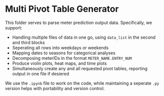 # Multi Pivot Table Generator

This folder serves to parse meter prediction output data. Specifically, we support:
- Handling multiple files of data in one go, using `data_list` in the second and third blocks
- Seperating all rows into weekdays or weekends
- Mapping dates to seasons for categorical analyses
- Decomposing meterIDs in the format `METER_NAME.ENTRY_NUM`
- Produce violin plots, heat maps, and time plots
- Simultaneously create any and all requested pivot tables, reporting output in one file if desiered

We use the `.ipynb` file to work on the code, while maintaining a seperate `.py` version helps with portability and version control.

